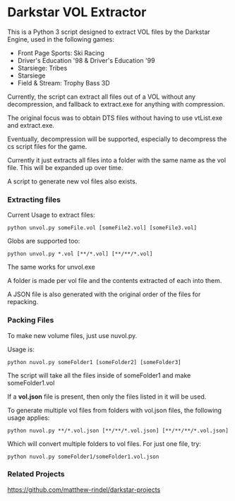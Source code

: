 # Darkstar VOL Extractor

This is a Python 3 script designed to extract VOL files by the Darkstar Engine, used in the following games:
* Front Page Sports: Ski Racing
* Driver's Education '98 & Driver's Education '99
* Starsiege: Tribes
* Starsiege
* Field & Stream: Trophy Bass 3D

Currently, the script can extract all files out of a VOL without any decompression, and fallback to extract.exe for anything with compression.

The original focus was to obtain DTS files without having to use vtList.exe and extract.exe.

Eventually, decompression will be supported, especially to decompress the cs script files for the game.

Currently it just extracts all files into a folder with the same name as the vol file. This will be expanded up over time.

A script to generate new vol files also exists.

### Extracting files

Current Usage to extract files:

  `python unvol.py someFile.vol [someFile2.vol] [someFile3.vol]`

Globs are supported too:

  `python unvol.py *.vol [**/*.vol] [**/**/*.vol]`
   
The same works for unvol.exe

A folder is made per vol file and the contents extracted of each into them.

A JSON file is also generated with the original order of the files for repacking.

### Packing Files 

To make new volume files, just use nuvol.py.

Usage is:

`python nuvol.py someFolder1 [someFolder2] [someFolder3]`

The script will take all the files inside of someFolder1 and make someFolder1.vol

If a **vol.json** file is present, then only the files listed in it will be used.

To generate multiple vol files from folders with vol.json files, the following usage applies:

`python nuvol.py **/*.vol.json [**/**/*.vol.json] [**/**/**/*.vol.json]`

Which will convert multiple folders to vol files. For just one file, try:

`python nuvol.py someFolder1/someFolder1.vol.json`

### Related Projects

https://github.com/matthew-rindel/darkstar-projects
